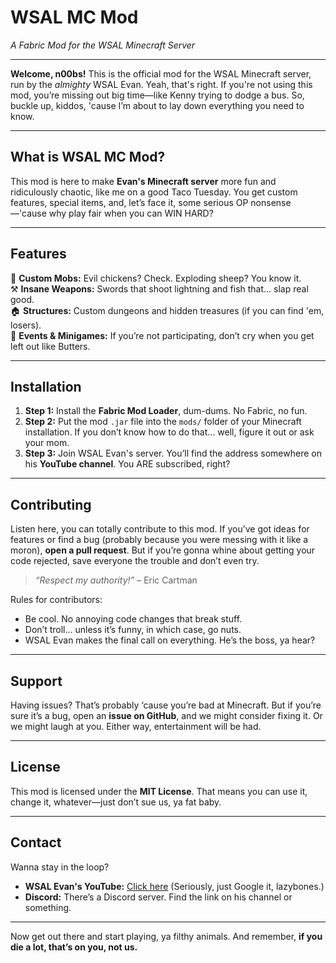 # **WSAL MC Mod**  
_A Fabric Mod for the WSAL Minecraft Server_  

---

**Welcome, n00bs!** This is the official mod for the WSAL Minecraft server, run by the *almighty* WSAL Evan. Yeah, that's right. If you're not using this mod, you’re missing out big time—like Kenny trying to dodge a bus. So, buckle up, kiddos, 'cause I’m about to lay down everything you need to know.  

---

## **What is WSAL MC Mod?**  
This mod is here to make **Evan's Minecraft server** more fun and ridiculously chaotic, like me on a good Taco Tuesday. You get custom features, special items, and, let’s face it, some serious OP nonsense—'cause why play fair when you can WIN HARD?  

---

## **Features**  
🎯 **Custom Mobs:** Evil chickens? Check. Exploding sheep? You know it.   
⚒️ **Insane Weapons:** Swords that shoot lightning and fish that... slap real good.  
🏠 **Structures:** Custom dungeons and hidden treasures (if you can find 'em, losers).  
👑 **Events & Minigames:** If you’re not participating, don’t cry when you get left out like Butters.  

---

## **Installation**  

1. **Step 1:** Install the **Fabric Mod Loader**, dum-dums. No Fabric, no fun.   
2. **Step 2:** Put the mod `.jar` file into the `mods/` folder of your Minecraft installation. If you don’t know how to do that… well, figure it out or ask your mom.   
3. **Step 3:** Join WSAL Evan's server. You’ll find the address somewhere on his **YouTube channel**. You ARE subscribed, right?   

---

## **Contributing**  
Listen here, you can totally contribute to this mod. If you’ve got ideas for features or find a bug (probably because you were messing with it like a moron), **open a pull request**. But if you’re gonna whine about getting your code rejected, save everyone the trouble and don’t even try.  

> _“Respect my authority!”_ – Eric Cartman  
 
Rules for contributors:  
- Be cool. No annoying code changes that break stuff.  
- Don’t troll… unless it’s funny, in which case, go nuts.  
- WSAL Evan makes the final call on everything. He’s the boss, ya hear?  

---

## **Support**  
Having issues? That’s probably ‘cause you’re bad at Minecraft. But if you’re sure it’s a bug, open an **issue on GitHub**, and we might consider fixing it. Or we might laugh at you. Either way, entertainment will be had.  

---

## **License**  
This mod is licensed under the **MIT License**. That means you can use it, change it, whatever—just don’t sue us, ya fat baby.  

---

## **Contact**  
Wanna stay in the loop?  
- **WSAL Evan's YouTube:** [Click here](https://www.youtube.com) (Seriously, just Google it, lazybones.)  
- **Discord:** There’s a Discord server. Find the link on his channel or something.  

---

Now get out there and start playing, ya filthy animals. And remember, **if you die a lot, that’s on you, not us.**